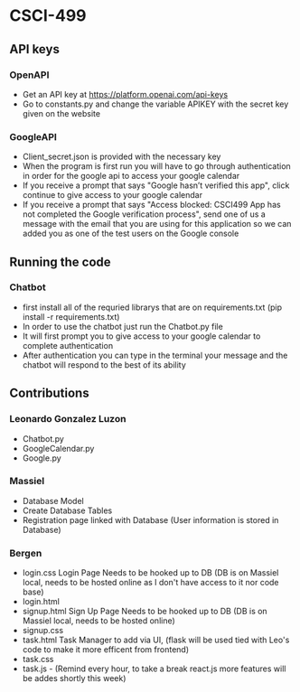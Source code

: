 # CSCI-499

## API keys
### OpenAPI
- Get an API key at https://platform.openai.com/api-keys
- Go to constants.py and change the variable APIKEY with the secret key given on the website

### GoogleAPI
- Client_secret.json is provided with the necessary key
- When the program is first run you will have to go through authentication in order for the 
google api to access your google calendar
- If you receive a prompt that says "Google hasn’t verified this app", click continue to give 
access to your google calendar
- If you receive a prompt that says "Access blocked: CSCI499 App has not completed the Google 
verification process", send one of us a message with the email that you are using for this application
so we can added you as one of the test users on the Google console

## Running the code
### Chatbot
- first install all of the requried librarys that are on requirements.txt (pip install -r requirements.txt)
- In order to use the chatbot just run the Chatbot.py file
- It will first prompt you to give access to your google calendar to complete authentication
- After authentication you can type in the terminal your message and the chatbot will respond to 
the best of its ability

## Contributions
### Leonardo Gonzalez Luzon
- Chatbot.py
- GoogleCalendar.py
- Google.py

### Massiel
- Database Model
- Create Database Tables
- Registration page linked with Database (User information is stored in Database)

### Bergen
- login.css Login Page Needs to be hooked up to DB (DB is on Massiel local, needs to be hosted online as I don't have access to it nor code base)
- login.html
- signup.html Sign Up Page Needs to be hooked up to DB (DB is on Massiel local, needs to be hosted online)
- signup.css
- task.html Task Manager to add via UI, (flask will be used tied with Leo's code to make it more efficent from frontend)
- task.css
- task.js - (Remind every hour, to take a break react.js more features will be addes shortly this week)

